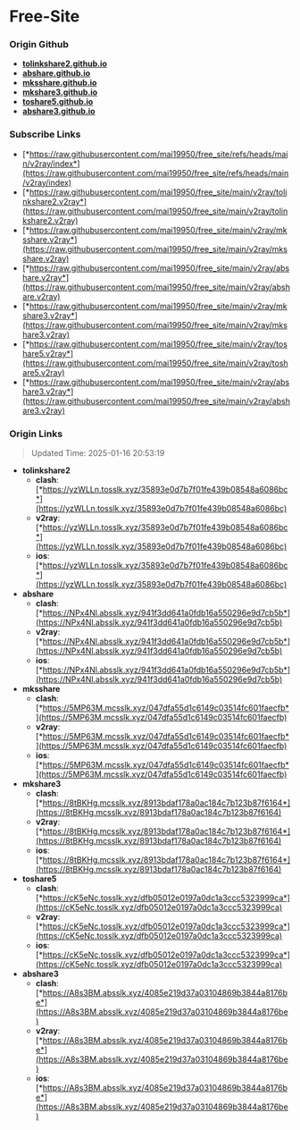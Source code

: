 # Free-Site

### Origin Github

- [**tolinkshare2.github.io**](https://github.com/tolinkshare2/tolinkshare2.github.io)
- [**abshare.github.io**](https://github.com/abshare/abshare.github.io)
- [**mksshare.github.io**](https://github.com/mksshare/mksshare.github.io)
- [**mkshare3.github.io**](https://github.com/mkshare3/mkshare3.github.io)
- [**toshare5.github.io**](https://github.com/toshare5/toshare5.github.io)
- [**abshare3.github.io**](https://github.com/abshare3/abshare3.github.io)

### Subscribe Links

- [*https://raw.githubusercontent.com/mai19950/free_site/refs/heads/main/v2ray/index*](https://raw.githubusercontent.com/mai19950/free_site/refs/heads/main/v2ray/index)
- [*https://raw.githubusercontent.com/mai19950/free_site/main/v2ray/tolinkshare2.v2ray*](https://raw.githubusercontent.com/mai19950/free_site/main/v2ray/tolinkshare2.v2ray)
- [*https://raw.githubusercontent.com/mai19950/free_site/main/v2ray/mksshare.v2ray*](https://raw.githubusercontent.com/mai19950/free_site/main/v2ray/mksshare.v2ray)
- [*https://raw.githubusercontent.com/mai19950/free_site/main/v2ray/abshare.v2ray*](https://raw.githubusercontent.com/mai19950/free_site/main/v2ray/abshare.v2ray)
- [*https://raw.githubusercontent.com/mai19950/free_site/main/v2ray/mkshare3.v2ray*](https://raw.githubusercontent.com/mai19950/free_site/main/v2ray/mkshare3.v2ray)
- [*https://raw.githubusercontent.com/mai19950/free_site/main/v2ray/toshare5.v2ray*](https://raw.githubusercontent.com/mai19950/free_site/main/v2ray/toshare5.v2ray)
- [*https://raw.githubusercontent.com/mai19950/free_site/main/v2ray/abshare3.v2ray*](https://raw.githubusercontent.com/mai19950/free_site/main/v2ray/abshare3.v2ray)

### Origin Links

> Updated Time: 2025-01-16 20:53:19

- **tolinkshare2**
  - **clash**: [*https://yzWLLn.tosslk.xyz/35893e0d7b7f01fe439b08548a6086bc*](https://yzWLLn.tosslk.xyz/35893e0d7b7f01fe439b08548a6086bc)
  - **v2ray**: [*https://yzWLLn.tosslk.xyz/35893e0d7b7f01fe439b08548a6086bc*](https://yzWLLn.tosslk.xyz/35893e0d7b7f01fe439b08548a6086bc)
  - **ios**: [*https://yzWLLn.tosslk.xyz/35893e0d7b7f01fe439b08548a6086bc*](https://yzWLLn.tosslk.xyz/35893e0d7b7f01fe439b08548a6086bc)
- **abshare**
  - **clash**: [*https://NPx4Nl.absslk.xyz/941f3dd641a0fdb16a550296e9d7cb5b*](https://NPx4Nl.absslk.xyz/941f3dd641a0fdb16a550296e9d7cb5b)
  - **v2ray**: [*https://NPx4Nl.absslk.xyz/941f3dd641a0fdb16a550296e9d7cb5b*](https://NPx4Nl.absslk.xyz/941f3dd641a0fdb16a550296e9d7cb5b)
  - **ios**: [*https://NPx4Nl.absslk.xyz/941f3dd641a0fdb16a550296e9d7cb5b*](https://NPx4Nl.absslk.xyz/941f3dd641a0fdb16a550296e9d7cb5b)
- **mksshare**
  - **clash**: [*https://5MP63M.mcsslk.xyz/047dfa55d1c6149c03514fc601faecfb*](https://5MP63M.mcsslk.xyz/047dfa55d1c6149c03514fc601faecfb)
  - **v2ray**: [*https://5MP63M.mcsslk.xyz/047dfa55d1c6149c03514fc601faecfb*](https://5MP63M.mcsslk.xyz/047dfa55d1c6149c03514fc601faecfb)
  - **ios**: [*https://5MP63M.mcsslk.xyz/047dfa55d1c6149c03514fc601faecfb*](https://5MP63M.mcsslk.xyz/047dfa55d1c6149c03514fc601faecfb)
- **mkshare3**
  - **clash**: [*https://8tBKHg.mcsslk.xyz/8913bdaf178a0ac184c7b123b87f6164*](https://8tBKHg.mcsslk.xyz/8913bdaf178a0ac184c7b123b87f6164)
  - **v2ray**: [*https://8tBKHg.mcsslk.xyz/8913bdaf178a0ac184c7b123b87f6164*](https://8tBKHg.mcsslk.xyz/8913bdaf178a0ac184c7b123b87f6164)
  - **ios**: [*https://8tBKHg.mcsslk.xyz/8913bdaf178a0ac184c7b123b87f6164*](https://8tBKHg.mcsslk.xyz/8913bdaf178a0ac184c7b123b87f6164)
- **toshare5**
  - **clash**: [*https://cK5eNc.tosslk.xyz/dfb05012e0197a0dc1a3ccc5323999ca*](https://cK5eNc.tosslk.xyz/dfb05012e0197a0dc1a3ccc5323999ca)
  - **v2ray**: [*https://cK5eNc.tosslk.xyz/dfb05012e0197a0dc1a3ccc5323999ca*](https://cK5eNc.tosslk.xyz/dfb05012e0197a0dc1a3ccc5323999ca)
  - **ios**: [*https://cK5eNc.tosslk.xyz/dfb05012e0197a0dc1a3ccc5323999ca*](https://cK5eNc.tosslk.xyz/dfb05012e0197a0dc1a3ccc5323999ca)
- **abshare3**
  - **clash**: [*https://A8s3BM.absslk.xyz/4085e219d37a03104869b3844a8176be*](https://A8s3BM.absslk.xyz/4085e219d37a03104869b3844a8176be)
  - **v2ray**: [*https://A8s3BM.absslk.xyz/4085e219d37a03104869b3844a8176be*](https://A8s3BM.absslk.xyz/4085e219d37a03104869b3844a8176be)
  - **ios**: [*https://A8s3BM.absslk.xyz/4085e219d37a03104869b3844a8176be*](https://A8s3BM.absslk.xyz/4085e219d37a03104869b3844a8176be)
